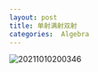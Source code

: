 ```yaml
---
layout: post 
title: 单射满射双射    
categories:  Algebra   
---    
```


![20211010200346](https://cdn.jsdelivr.net/gh/kexve/img/blogImg20211010200346.png)